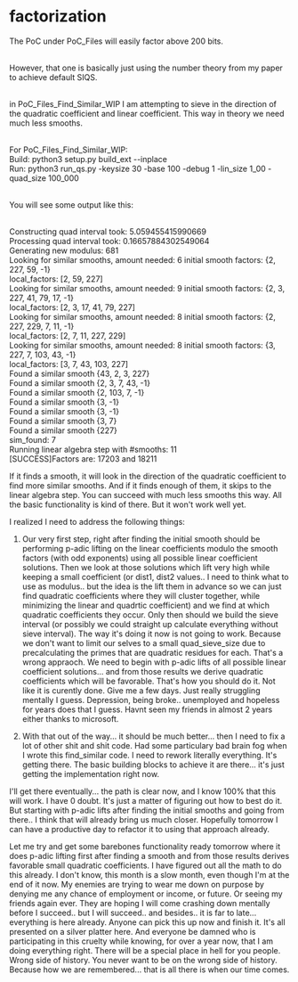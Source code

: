 # factorization

The PoC under PoC_Files will easily factor above 200 bits. </br></br>

However, that one is basically just using the number theory from my paper to achieve default SIQS. </br></br>

in PoC_Files_Find_Similar_WIP I am attempting to sieve in the direction of the quadratic coefficient and linear coefficient. This way in theory we need much less smooths.</br></br>

For PoC_Files_Find_Similar_WIP:</br>
Build: python3 setup.py build_ext --inplace</br>
Run: python3 run_qs.py -keysize 30 -base 100 -debug 1 -lin_size 1_00 -quad_size 100_000</br></br>

You will see some output like this:</br></br>

Constructing quad interval took: 5.059455415990669</br>
Processing quad interval took: 0.16657884302549064</br>
Generating new modulus:  681</br>
Looking for similar smooths, amount needed: 6 initial smooth factors: {2, 227, 59, -1}</br>
local_factors:  [2, 59, 227]</br>
Looking for similar smooths, amount needed: 9 initial smooth factors: {2, 3, 227, 41, 79, 17, -1}</br>
local_factors:  [2, 3, 17, 41, 79, 227]</br>
Looking for similar smooths, amount needed: 8 initial smooth factors: {2, 227, 229, 7, 11, -1}</br>
local_factors:  [2, 7, 11, 227, 229]</br>
Looking for similar smooths, amount needed: 8 initial smooth factors: {3, 227, 7, 103, 43, -1}</br>
local_factors:  [3, 7, 43, 103, 227]</br>
Found a similar smooth {43, 2, 3, 227}</br>
Found a similar smooth {2, 3, 7, 43, -1}</br>
Found a similar smooth {2, 103, 7, -1}</br>
Found a similar smooth {3, -1}</br>
Found a similar smooth {3, -1}</br>
Found a similar smooth {3, 7}</br>
Found a similar smooth {227}</br>
sim_found:  7</br>
Running linear algebra step with #smooths:  11</br>
[SUCCESS]Factors are: 17203 and 18211</br>

If it finds a smooth, it will look in the direction of  the quadratic coefficient to find more similar smooths. And if it finds enough of them, it skips to the linear algebra step. You can succeed with much less smooths this way.
All the basic functionality is kind of there. But it won't work well yet.

I realized I need to address the following things:

1. Our very first step, right after finding the initial smooth should be performing p-adic lifting on the linear coefficients modulo the smooth factors (with odd exponents) using all possible linear coefficient solutions.
   Then we look at those solutions which lift very high while keeping a small coefficient (or dist1, dist2 values.. I need to think what to use as modulus.. but the idea is the lift them in advance so we can just find quadratic coefficients where they will cluster together, while minimizing the linear and quadrtic coefficient) and we find at which quadratic coefficients they occur. Only then should we build the sieve interval (or possibly we could straight up calculate everything without sieve interval). The way it's doing it now is not going to work. Because we don't want to limit our selves to a small quad_sieve_size due to precalculating the primes that are quadratic residues for each. That's a wrong appraoch. We need to begin with p-adic lifts of all possible linear coefficient solutions... and from those results we derive quadratic coefficients which will be favorable. That's how you should do it. Not like it is curently done. Give me a few days. Just really struggling mentally I guess. Depression, being broke.. unemployed and hopeless for years does that I guess. Havnt seen my friends in almost 2 years either thanks to microsoft.

2. With that out of the way... it should be much better... then I need to fix a lot of other shit and shit code. Had some particulary bad brain fog when I wrote this find_similar code. I need to rework literally everything.  It's getting there. The basic building blocks to achieve it are there... it's just getting the implementation right now.

I'll get there eventually... the path is clear now, and I know 100% that this will work. I have 0 doubt. It's just a matter of figuring out how to best do it. But starting with p-adic lifts after finding the initial smooths and going from there.. I think that will already bring us much closer. Hopefully tomorrow I can have a productive day to refactor it to using that approach already.

Let me try and get some barebones functionality ready tomorrow where it does p-adic lifting first after finding a smooth and from those results derives favorable small quadratic coefficients. I have figured out all the math to do this already. I don't know, this month is a slow month, even though I'm at the end of it now. My enemies are trying to wear me down on purpose by denying me any chance of employment or income, or future. Or seeing my friends again ever. They are hoping I will come crashing down mentally before I succeed.. but I will succeed.. and besides.. it is far to late... everything is here already. Anyone can pick this up now and finish it. It's all presented on a silver platter here. And everyone be damned who is participating in this cruelty while knowing, for over a year now, that I am doing everything right. There will be a special place in hell for you people. Wrong side of history. You never want to be on the wrong side of history. Because how we are remembered... that is all there is when our time comes.
